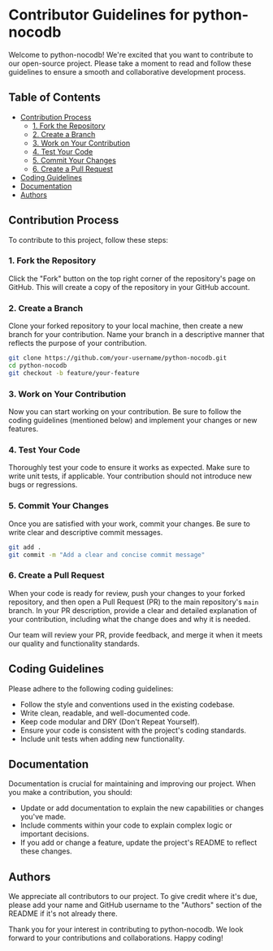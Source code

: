 # Contributor Guidelines for python-nocodb

Welcome to python-nocodb! We're excited that you want to contribute to our open-source project. Please take a moment to read and follow these guidelines to ensure a smooth and collaborative development process.

## Table of Contents

- [Contribution Process](#contribution-process)
  - [1. Fork the Repository](#1-fork-the-repository)
  - [2. Create a Branch](#2-create-a-branch)
  - [3. Work on Your Contribution](#3-work-on-your-contribution)
  - [4. Test Your Code](#4-test-your-code)
  - [5. Commit Your Changes](#5-commit-your-changes)
  - [6. Create a Pull Request](#6-create-a-pull-request)
- [Coding Guidelines](#coding-guidelines)
- [Documentation](#documentation)
- [Authors](#authors)

## Contribution Process

To contribute to this project, follow these steps:

### 1. Fork the Repository

Click the "Fork" button on the top right corner of the repository's page on GitHub. This will create a copy of the repository in your GitHub account.

### 2. Create a Branch

Clone your forked repository to your local machine, then create a new branch for your contribution. Name your branch in a descriptive manner that reflects the purpose of your contribution.

```bash
git clone https://github.com/your-username/python-nocodb.git
cd python-nocodb
git checkout -b feature/your-feature
```

### 3. Work on Your Contribution

Now you can start working on your contribution. Be sure to follow the coding guidelines (mentioned below) and implement your changes or new features.

### 4. Test Your Code

Thoroughly test your code to ensure it works as expected. Make sure to write unit tests, if applicable. Your contribution should not introduce new bugs or regressions.

### 5. Commit Your Changes

Once you are satisfied with your work, commit your changes. Be sure to write clear and descriptive commit messages.

```bash
git add .
git commit -m "Add a clear and concise commit message"
```

### 6. Create a Pull Request

When your code is ready for review, push your changes to your forked repository, and then open a Pull Request (PR) to the main repository's `main` branch. In your PR description, provide a clear and detailed explanation of your contribution, including what the change does and why it is needed.

Our team will review your PR, provide feedback, and merge it when it meets our quality and functionality standards.

## Coding Guidelines

Please adhere to the following coding guidelines:

- Follow the style and conventions used in the existing codebase.
- Write clean, readable, and well-documented code.
- Keep code modular and DRY (Don't Repeat Yourself).
- Ensure your code is consistent with the project's coding standards.
- Include unit tests when adding new functionality.

## Documentation

Documentation is crucial for maintaining and improving our project. When you make a contribution, you should:

- Update or add documentation to explain the new capabilities or changes you've made.
- Include comments within your code to explain complex logic or important decisions.
- If you add or change a feature, update the project's README to reflect these changes.

## Authors

We appreciate all contributors to our project. To give credit where it's due, please add your name and GitHub username to the "Authors" section of the README if it's not already there.

Thank you for your interest in contributing to python-nocodb. We look forward to your contributions and collaborations. Happy coding!
